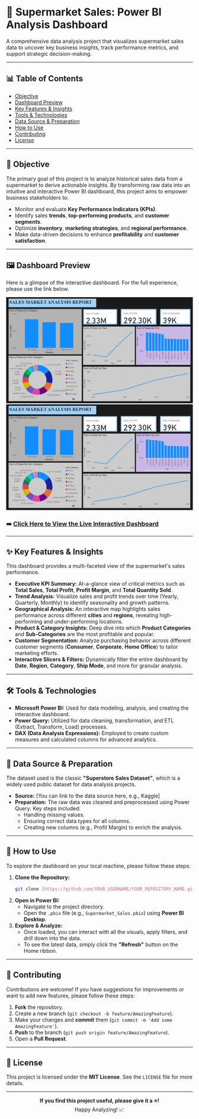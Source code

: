 # 🛒 Supermarket Sales: Power BI Analysis Dashboard

A comprehensive data analysis project that visualizes supermarket sales data to uncover key business insights, track performance metrics, and support strategic decision-making.

---

## 📊 Table of Contents

* [Objective](#-objective)
* [Dashboard Preview](#-dashboard-preview)
* [Key Features & Insights](#-key-features--insights)
* [Tools & Technologies](#-tools--technologies)
* [Data Source & Preparation](#-data-source--preparation)
* [How to Use](#-how-to-use)
* [Contributing](#-contributing)
* [License](#-license)

---

## 🎯 Objective

The primary goal of this project is to analyze historical sales data from a supermarket to derive actionable insights. By transforming raw data into an intuitive and interactive Power BI dashboard, this project aims to empower business stakeholders to:
* Monitor and evaluate **Key Performance Indicators (KPIs)**.
* Identify sales **trends**, **top-performing products**, and **customer segments**.
* Optimize **inventory**, **marketing strategies**, and **regional performance**.
* Make data-driven decisions to enhance **profitability** and **customer satisfaction**.

---

## 🖼️ Dashboard Preview

Here is a glimpse of the interactive dashboard. For the full experience, please use the link below.


![Dashboard Preview](https://github.com/Kunwardivassingh/Supermarket-_sales_forecasting_data_analysis/blob/main/supermarket_sales_forecasting%20p2.png)
![Dashboard Preview](https://github.com/Kunwardivassingh/Supermarket-_sales_forecasting_data_analysis/blob/main/supermarket_sales_forecasting%20p2.png)


### **➡️ [Click Here to View the Live Interactive Dashboard](https://ENTER_YOUR_POWERBI_PUBLISH_LINK_HERE)**

---

## ✨ Key Features & Insights

This dashboard provides a multi-faceted view of the supermarket's sales performance.

* **Executive KPI Summary:** At-a-glance view of critical metrics such as **Total Sales**, **Total Profit**, **Profit Margin**, and **Total Quantity Sold**.
* **Trend Analysis:** Visualize sales and profit trends over time (Yearly, Quarterly, Monthly) to identify seasonality and growth patterns.
* **Geographical Analysis:** An interactive map highlights sales performance across different **cities** and **regions**, revealing high-performing and under-performing locations.
* **Product & Category Insights:** Deep dive into which **Product Categories** and **Sub-Categories** are the most profitable and popular.
* **Customer Segmentation:** Analyze purchasing behavior across different customer segments (**Consumer**, **Corporate**, **Home Office**) to tailor marketing efforts.
* **Interactive Slicers & Filters:** Dynamically filter the entire dashboard by **Date**, **Region**,  **Category**, **Ship Mode**, and more for granular analysis.

---

## 🛠️ Tools & Technologies

* **Microsoft Power BI:** Used for data modeling, analysis, and creating the interactive dashboard.
* **Power Query:** Utilized for data cleaning, transformation, and ETL (Extract, Transform, Load) processes.
* **DAX (Data Analysis Expressions):** Employed to create custom measures and calculated columns for advanced analytics.

---

## 📂 Data Source & Preparation

The dataset used is the classic **"Superstore Sales Dataset"**, which is a widely used public dataset for data analysis projects.

* **Source:** [You can link to the data source here, e.g., Kaggle]
* **Preparation:** The raw data was cleaned and preprocessed using Power Query. Key steps included:
    * Handling missing values.
    * Ensuring correct data types for all columns.
    * Creating new columns (e.g., Profit Margin) to enrich the analysis.

---

## 🚀 How to Use

To explore the dashboard on your local machine, please follow these steps:

1.  **Clone the Repository:**
    ```sh
    git clone [https://github.com/YOUR_USERNAME/YOUR_REPOSITORY_NAME.git](https://github.com/YOUR_USERNAME/YOUR_REPOSITORY_NAME.git)
    ```
2.  **Open in Power BI:**
    * Navigate to the project directory.
    * Open the `.pbix` file (e.g., `Supermarket_Sales.pbix`) using **Power BI Desktop**.
3.  **Explore & Analyze:**
    * Once loaded, you can interact with all the visuals, apply filters, and drill down into the data.
    * To see the latest data, simply click the **"Refresh"** button on the Home ribbon.

---

## 🤝 Contributing

Contributions are welcome! If you have suggestions for improvements or want to add new features, please follow these steps:

1.  **Fork** the repository.
2.  Create a new branch (`git checkout -b feature/AmazingFeature`).
3.  Make your changes and **commit** them (`git commit -m 'Add some AmazingFeature'`).
4.  **Push** to the branch (`git push origin feature/AmazingFeature`).
5.  Open a **Pull Request**.

---

## 📜 License

This project is licensed under the **MIT License**. See the `LICENSE` file for more details.

---

<p align="center">
  <b>If you find this project useful, please give it a ⭐️!</b>
  <br>
  Happy Analyzing! 📈
</p>
